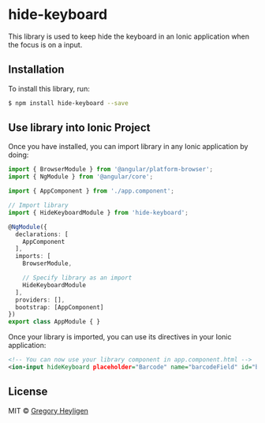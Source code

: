 # hide-keyboard

This library is used to keep hide the keyboard in an Ionic application when the focus is on a input.

## Installation

To install this library, run:

```bash
$ npm install hide-keyboard --save
```

## Use library into Ionic Project

Once you have installed, you can import library in any Ionic application by doing:

```typescript
import { BrowserModule } from '@angular/platform-browser';
import { NgModule } from '@angular/core';

import { AppComponent } from './app.component';

// Import library
import { HideKeyboardModule } from 'hide-keyboard';

@NgModule({
  declarations: [
    AppComponent
  ],
  imports: [
    BrowserModule,

    // Specify library as an import
    HideKeyboardModule
  ],
  providers: [],
  bootstrap: [AppComponent]
})
export class AppModule { }
```

Once your library is imported, you can use its directives in your Ionic application:

```xml
<!-- You can now use your library component in app.component.html -->
<ion-input hideKeyboard placeholder="Barcode" name="barcodeField" id="barcodeField" type="text"></ion-input>
```
## License

MIT © [Gregory Heyligen](mailto:cudderheyl@gmail.com)
